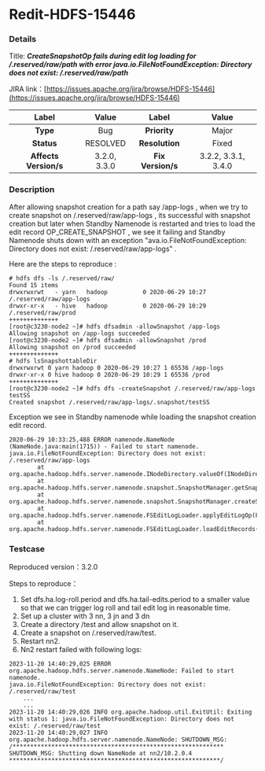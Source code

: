 # Redit-HDFS-15446

### Details

Title:
***CreateSnapshotOp fails during edit log loading for /.reserved/raw/path with error java.io.FileNotFoundException:
Directory does not exist: /.reserved/raw/path***

JIRA link：[https://issues.apache.org/jira/browse/HDFS-15446](https://issues.apache.org/jira/browse/HDFS-15446)

|         Label         |    Value     |       Label       |        Value        |
|:---------------------:|:------------:|:-----------------:|:-------------------:|
|       **Type**        |     Bug      |   **Priority**    |        Major        |
|      **Status**       |   RESOLVED   |  **Resolution**   |        Fixed        |
| **Affects Version/s** | 3.2.0, 3.3.0 | **Fix Version/s** | 3.2.2, 3.3.1, 3.4.0 |

### Description

After allowing snapshot creation for a path say /app-logs , when we try to create snapshot on
/.reserved/raw/app-logs , its successful with snapshot creation but later when Standby Namenode is restarted and tries to load the edit record OP_CREATE_SNAPSHOT , we see it failing and Standby Namenode shuts down with an exception "ava.io.FileNotFoundException: Directory does not exist: /.reserved/raw/app-logs" .

Here are the steps to reproduce :

```
# hdfs dfs -ls /.reserved/raw/
Found 15 items
drwxrwxrwt   - yarn   hadoop          0 2020-06-29 10:27 /.reserved/raw/app-logs
drwxr-xr-x   - hive   hadoop          0 2020-06-29 10:29 /.reserved/raw/prod
++++++++++++++
[root@c3230-node2 ~]# hdfs dfsadmin -allowSnapshot /app-logs
Allowing snapshot on /app-logs succeeded
[root@c3230-node2 ~]# hdfs dfsadmin -allowSnapshot /prod
Allowing snapshot on /prod succeeded
++++++++++++++
# hdfs lsSnapshottableDir
drwxrwxrwt 0 yarn hadoop 0 2020-06-29 10:27 1 65536 /app-logs
drwxr-xr-x 0 hive hadoop 0 2020-06-29 10:29 1 65536 /prod
++++++++++++++
[root@c3230-node2 ~]# hdfs dfs -createSnapshot /.reserved/raw/app-logs testSS
Created snapshot /.reserved/raw/app-logs/.snapshot/testSS
```

Exception we see in Standby namenode while loading the snapshot creation edit record.

```
2020-06-29 10:33:25,488 ERROR namenode.NameNode (NameNode.java:main(1715)) - Failed to start namenode.
java.io.FileNotFoundException: Directory does not exist: /.reserved/raw/app-logs
        at org.apache.hadoop.hdfs.server.namenode.INodeDirectory.valueOf(INodeDirectory.java:60)
        at org.apache.hadoop.hdfs.server.namenode.snapshot.SnapshotManager.getSnapshottableRoot(SnapshotManager.java:259)
        at org.apache.hadoop.hdfs.server.namenode.snapshot.SnapshotManager.createSnapshot(SnapshotManager.java:307)
        at org.apache.hadoop.hdfs.server.namenode.FSEditLogLoader.applyEditLogOp(FSEditLogLoader.java:772)
        at org.apache.hadoop.hdfs.server.namenode.FSEditLogLoader.loadEditRecords(FSEditLogLoader.java:257)
```

### Testcase

Reproduced version：3.2.0

Steps to reproduce：

1. Set dfs.ha.log-roll.period and dfs.ha.tail-edits.period to a smaller value so that we can trigger log roll and tail edit log in reasonable time.
2. Set up a cluster with 3 nn, 3 jn and 3 dn
3. Create a directory /test and allow snapshot on it.
4. Create a snapshot on /.reserved/raw/test.
5. Restart nn2.
6. Nn2 restart failed with following logs:

```
2023-11-20 14:40:29,025 ERROR org.apache.hadoop.hdfs.server.namenode.NameNode: Failed to start namenode.
java.io.FileNotFoundException: Directory does not exist: /.reserved/raw/test
    ...
    ...    
2023-11-20 14:40:29,026 INFO org.apache.hadoop.util.ExitUtil: Exiting with status 1: java.io.FileNotFoundException: Directory does not exist: /.reserved/raw/test
2023-11-20 14:40:29,027 INFO org.apache.hadoop.hdfs.server.namenode.NameNode: SHUTDOWN_MSG: 
/************************************************************
SHUTDOWN_MSG: Shutting down NameNode at nn2/10.2.0.4
************************************************************/
```
